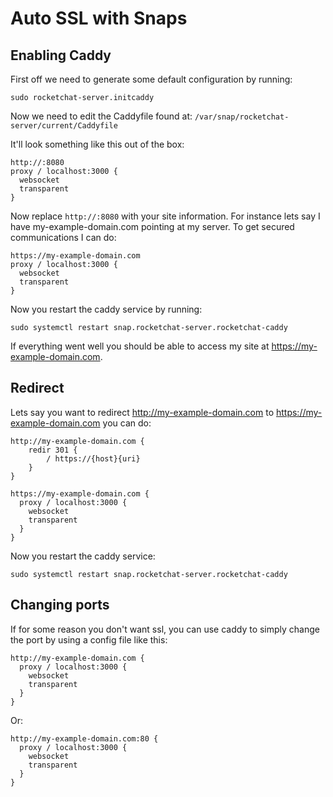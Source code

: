 # Auto SSL with Snaps

## Enabling Caddy

First off we need to generate some default configuration by running:

```
sudo rocketchat-server.initcaddy
```

Now we need to edit the Caddyfile found at: `/var/snap/rocketchat-server/current/Caddyfile`

It'll look something like this out of the box:
```
http://:8080
proxy / localhost:3000 {
  websocket
  transparent
}
```

Now replace `http://:8080` with your site information.  For instance lets say I have my-example-domain.com pointing at my server. To get secured communications I can do:
```
https://my-example-domain.com
proxy / localhost:3000 {
  websocket
  transparent
}
```

Now you restart the caddy service by running:

```
sudo systemctl restart snap.rocketchat-server.rocketchat-caddy
```

If everything went well you should be able to access my site at https://my-example-domain.com.

## Redirect
Lets say you want to redirect http://my-example-domain.com to https://my-example-domain.com you can do:
```
http://my-example-domain.com {
	redir 301 {
		/ https://{host}{uri}
	}
}

https://my-example-domain.com {
  proxy / localhost:3000 {
    websocket
    transparent
  }
}
```

Now you restart the caddy service:

```
sudo systemctl restart snap.rocketchat-server.rocketchat-caddy
```

## Changing ports
If for some reason you don't want ssl, you can use caddy to simply change the port by using a config file like this:

```
http://my-example-domain.com {
  proxy / localhost:3000 {
    websocket
    transparent
  }
}
```
Or:

```
http://my-example-domain.com:80 {
  proxy / localhost:3000 {
    websocket
    transparent
  }
}
```
